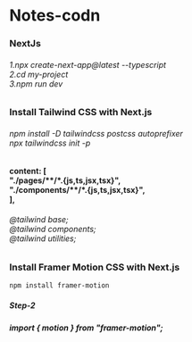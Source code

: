 # Notes-codn


<h3>NextJs </h3>
<h6>1.npx create-next-app@latest --typescript <br>
2.cd my-project <br>
3.npm run dev</h6> 


<h3>Install Tailwind CSS with Next.js</h3>

<h6>npm install -D tailwindcss postcss autoprefixer<br>
    npx tailwindcss init -p</h6>

<h4><h4>
content: [<br>
    "./pages/**/*.{js,ts,jsx,tsx}",<br>
    "./components/**/*.{js,ts,jsx,tsx}",<br>
  ],
    
 <h6>@tailwind base;<br>
@tailwind components;<br>
@tailwind utilities; <h6>

     
<h3>Install Framer Motion CSS with Next.js</h3>
  
    npm install framer-motion 
 <h5>Step-2<h5>
    import { motion } from "framer-motion";
        
   
